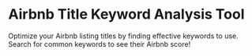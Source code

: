 # Airbnb Title Keyword Analysis Tool

Optimize your Airbnb listing titles by finding effective keywords to use. Search for common keywords to see their Airbnb score!
